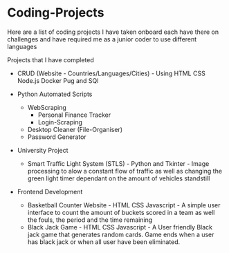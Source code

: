# Coding-Projects
Here are a list of coding projects I have taken onboard each have there on challenges and have required me as a junior coder to use different languages 

Projects that I have completed
  - CRUD (Website - Countries/Languages/Cities) - Using HTML CSS Node.js Docker Pug and SQl 
  
  - Python Automated Scripts
      - WebScraping
          - Personal Finance Tracker
          - Login-Scraping
      - Desktop Cleaner (File-Organiser)
      - Password Generator
  - University Project 
      - Smart Traffic Light System (STLS) - Python and Tkinter - Image processing to alow a constant flow of traffic as well as changing the green light timer dependant on the amount of vehicles standstill
  
  - Frontend Development
      - Basketball Counter Website - HTML CSS Javascript
            - A simple user interface to count the amount of buckets scored in a team as well the fouls, the period and the time remaining
      - Black Jack Game - HTML CSS Javascript
            - A User friendly Black jack game that generates random cards. Game ends when a user has black jack or when all user have been eliminated.
